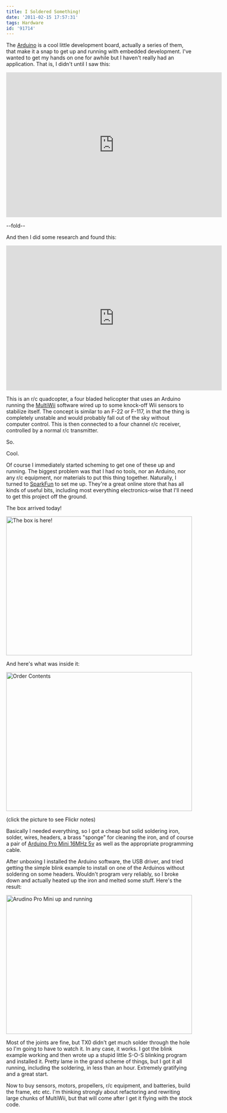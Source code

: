 ```yaml
---
title: I Soldered Something!
date: '2011-02-15 17:57:31'
tags: Hardware
id: '91714'
---
```


The [Arduino](http://arduino.cc) is a cool little development board, actually a series of them, that make it a snap to get up and running with embedded development. I've wanted to get my hands on one for awhile but I haven't really had an application. That is, I didn't until I saw this:

<iframe title="YouTube video player" width="580" height="390" src="http://www.youtube.com/embed/sHAa2H-_3yo" frameborder="0" allowfullscreen></iframe>

--fold--

And then I did some research and found this: 

<iframe title="YouTube video player" width="580" height="390" src="http://www.youtube.com/embed/hkMuKHYwfbQ" frameborder="0" allowfullscreen></iframe>

This is an r/c quadcopter, a four bladed helicopter that uses an Arduino running the [MultiWii][] software wired up to some knock-off Wii sensors to stabilize itself. The concept is similar to an F-22 or F-117, in that the thing is completely unstable and would probably fall out of the sky without computer control. This is then connected to a four channel r/c receiver, controlled by a normal r/c transmitter.

So.

Cool.

Of course I immediately started scheming to get one of these up and running. The biggest problem was that I had no tools, nor an Arduino, nor any r/c equipment, nor materials to put this thing together. Naturally, I turned to [SparkFun][] to set me up. They're a great online store that has all kinds of useful bits, including most everything electronics-wise that I'll need to get this project off the ground.

The box arrived today!

<a href="http://www.flickr.com/photos/zrail/5449798142/" title="The box is here! by zrail, on Flickr"><img src="http://farm6.static.flickr.com/5051/5449798142_0587cc63e2.jpg" width="500" height="374" alt="The box is here!" /></a>

And here's what was inside it:

<a href="http://www.flickr.com/photos/zrail/5449777782/" title="Order Contents by zrail, on Flickr"><img src="http://farm6.static.flickr.com/5299/5449777782_5f153c6533.jpg" width="500" height="374" alt="Order Contents" /></a>

(click the picture to see Flickr notes)

Basically I needed everything, so I got a cheap but solid soldering iron, solder, wires, headers, a brass "sponge" for cleaning the iron, and of course a pair of [Arduino Pro Mini 16MHz 5v][arduinopromini] as well as the appropriate programming cable.

After unboxing I installed the Arduino software, the USB driver, and tried getting the simple blink example to install on one of the Arduinos without soldering on some headers. Wouldn't program very reliably, so I broke down and actually heated up the iron and melted some stuff. Here's the result:

<a href="http://www.flickr.com/photos/zrail/5449776654/" title="Arudino Pro Mini up and running by zrail, on Flickr"><img src="http://farm6.static.flickr.com/5058/5449776654_43c8491b4a.jpg" width="500" height="374" alt="Arudino Pro Mini up and running" /></a>

Most of the joints are fine, but TX0 didn't get much solder through the hole so I'm going to have to watch it. In any case, it works. I got the blink example working and then wrote up a stupid little S-O-S blinking program and installed it. Pretty lame in the grand scheme of things, but I got it all running, including the soldering, in less than an hour. Extremely gratifying and a great start.

Now to buy sensors, motors, propellers, r/c equipment, and batteries, build the frame, etc etc. I'm thinking strongly about refactoring and rewriting large chunks of MultiWii, but that will come after I get it flying with the stock code.

[Arduino]:        http://arduino.cc
[MultiWii]:       http://www.multiwii.com/
[SparkFun]:       http://www.sparkfun.com/
[arduinopromini]: http://www.sparkfun.com/products/9218

